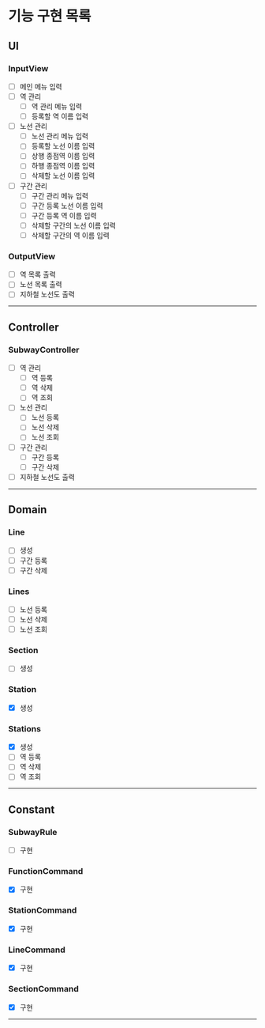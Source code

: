 # 기능 구현 목록

## UI
### InputView
- [ ] 메인 메뉴 입력
- [ ] 역 관리
  - [ ] 역 관리 메뉴 입력
  - [ ] 등록할 역 이름 입력
- [ ] 노선 관리
  - [ ] 노선 관리 메뉴 입력
  - [ ] 등록할 노선 이름 입력
  - [ ] 상행 종점역 이름 입력
  - [ ] 하행 종점역 이름 입력
  - [ ] 삭제할 노선 이름 입력
- [ ] 구간 관리
  - [ ] 구간 관리 메뉴 입력
  - [ ] 구간 등록 노선 이름 입력
  - [ ] 구간 등록 역 이름 입력
  - [ ] 삭제할 구간의 노선 이름 입력
  - [ ] 삭제할 구간의 역 이름 입력

### OutputView
- [ ] 역 목록 출력
- [ ] 노선 목록 출력
- [ ] 지하철 노선도 출력
---

## Controller
### SubwayController
- [ ] 역 관리
  - [ ] 역 등록
  - [ ] 역 삭제
  - [ ] 역 조회
- [ ] 노선 관리
  - [ ] 노선 등록
  - [ ] 노선 삭제
  - [ ] 노선 조회
- [ ] 구간 관리
  - [ ] 구간 등록
  - [ ] 구간 삭제
- [ ] 지하철 노선도 출력
---

## Domain
### Line
- [ ] 생성
- [ ] 구간 등록
- [ ] 구간 삭제

### Lines
- [ ] 노선 등록
- [ ] 노선 삭제
- [ ] 노선 조회

### Section
- [ ] 생성

### Station
- [x] 생성

### Stations
- [x] 생성
- [ ] 역 등록
- [ ] 역 삭제
- [ ] 역 조회
---

## Constant
### SubwayRule
- [ ] 구현

### FunctionCommand
- [x] 구현

### StationCommand
- [x] 구현

### LineCommand
- [x] 구현

### SectionCommand
- [x] 구현
---